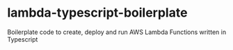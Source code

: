 # lambda-typescript-boilerplate
Boilerplate code to create, deploy and run AWS Lambda Functions written in Typescript
